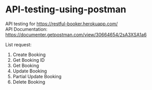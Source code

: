 # API-testing-using-postman
API testing for https://restful-booker.herokuapp.com/ <br />
API Documentation: https://documenter.getpostman.com/view/30664654/2sA3XSA1a6 <br />

List request: <br />
1. Create Booking  <br />
2. Get Booking ID  <br />
3. Get Booking  <br />
4. Update Booking  <br />
5. Partial Update Booking  <br />
6. Delete Booking
